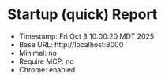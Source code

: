 # Startup (quick) Report
- Timestamp: Fri Oct  3 10:00:20 MDT 2025
- Base URL: http://localhost:8000
- Minimal: no
- Require MCP: no
- Chrome: enabled
